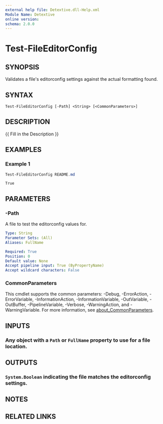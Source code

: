 ```yaml
---
external help file: Detextive.dll-Help.xml
Module Name: Detextive
online version:
schema: 2.0.0
---
```


# Test-FileEditorConfig

## SYNOPSIS
Validates a file's editorconfig settings against the actual formatting found.

## SYNTAX

```
Test-FileEditorConfig [-Path] <String> [<CommonParameters>]
```

## DESCRIPTION
{{ Fill in the Description }}

## EXAMPLES

### Example 1
```ps1
Test-FileEditorConfig README.md
```

```
True
```

## PARAMETERS

### -Path
A file to test the editorconfig values for.

```yaml
Type: String
Parameter Sets: (All)
Aliases: FullName

Required: True
Position: 0
Default value: None
Accept pipeline input: True (ByPropertyName)
Accept wildcard characters: False
```

### CommonParameters
This cmdlet supports the common parameters: -Debug, -ErrorAction, -ErrorVariable, -InformationAction, -InformationVariable, -OutVariable, -OutBuffer, -PipelineVariable, -Verbose, -WarningAction, and -WarningVariable. For more information, see [about_CommonParameters](http://go.microsoft.com/fwlink/?LinkID=113216).

## INPUTS

### Any object with a `Path` or `FullName` property to use for a file location.

## OUTPUTS

### `System.Boolean` indicating the file matches the editorconfig settings.

## NOTES

## RELATED LINKS
